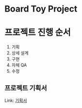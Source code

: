 Board Toy Project
================


# 프로젝트 진행 순서
1. 기획
2. 상세 설계
3. 구현
4. 자체 QA
5. 수정


프로젝트 기획서
------------------------   

Link: [기획서][notionlink]

[notionlink]: https://whispering-school-6df.notion.site/Toy-Project-21c2a3af825d42ba80fed608be92561f?pvs=74 "Notion"
